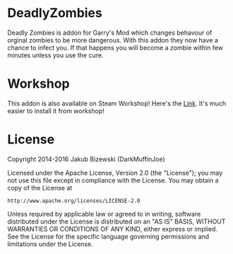 # DeadlyZombies
Deadly Zombies is addon for Garry's Mod which changes behavour of orginal zombies to be more dangerous. With this addon they now have a chance to infect you. If that happens you will become a zombie within few minutes unless you use the cure.

# Workshop
This addon is also available on Steam Workshop! Here's the [Link](http://steamcommunity.com/sharedfiles/filedetails/?id=291614634).
It's much easier to install it from workshop!

# License
Copyright 2014-2016 Jakub Bizewski (DarkMuffinJoe)

Licensed under the Apache License, Version 2.0 (the "License");
you may not use this file except in compliance with the License.
You may obtain a copy of the License at

    http://www.apache.org/licenses/LICENSE-2.0

Unless required by applicable law or agreed to in writing, software
distributed under the License is distributed on an "AS IS" BASIS,
WITHOUT WARRANTIES OR CONDITIONS OF ANY KIND, either express or implied.
See the License for the specific language governing permissions and
limitations under the License.
